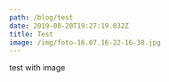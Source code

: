 ```yaml
---
path: /blog/test
date: 2019-08-20T19:27:19.032Z
title: Test
image: /img/foto-16.07.16-22-16-38.jpg
---
```

test with image
